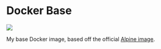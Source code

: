Docker Base
=============

[![](https://github.com/russmckendrick/docker/workflows/base/badge.svg)](https://github.com/users/russmckendrick/packages/container/package/base)

My base Docker image, based off the official [Alpine image](https://hub.docker.com/_/alpine/).
